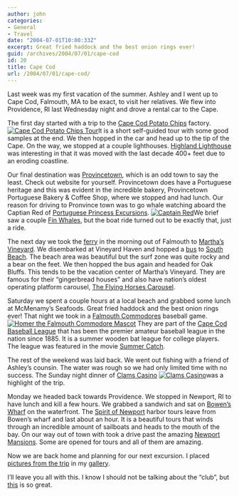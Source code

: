 ```yaml
---
author: john
categories:
- General
- Travel
date: "2004-07-01T10:00:33Z"
excerpt: Great fried haddock and the best onion rings ever!
guid: /archives/2004/07/01/cape-cod
id: 20
title: Cape Cod
url: /2004/07/01/cape-cod/
---
```


Last week was my first vacation of the summer. Ashley and I went up to Cape Cod, Falmouth, MA to be exact, to visit her relatives. We flew into Providence, RI last Wednesday night and drove a rental car to the Cape. <!--more-->

The first day started with a trip to the [Cape Cod Potato Chips](http://www.capecodchips.com) factory. [<img src="/gallery/albums/CapeCod/P6240001.thumb.jpg" class="floatLeft" alt="Cape Cod Potato Chips Tour" />](/gallery/CapeCod/P6240001)It is a short self-guided tour with some good samples at the end. We then hopped in the car and head up to the tip of the Cape. On the way, we stopped at a couple lighthouses. [Highland Lighthouse](http://www.trurohistorical.org) was interesting in that it was moved with the last decade 400+ feet due to an eroding coastline. 

Our final destination was [Provincetown](http://www.provincetown.com/), which is an odd town to say the least. Check out website for yourself. Provincetown does have a Portuguese heritage and this was evident in the incredible bakery, Provincetown Portuguese Bakery & Coffee Shop, where we stopped and had lunch. Our reason for driving to Pronvince town was to go whale watching aboard the Captian Red of [Portuguese Princess Excursions](http://www.princesswhalewatch.com/). [<img src="/gallery/albums/CapeCod/P6240019.thumb.jpg" class="floatRight" alt="Captain Red" />](/gallery/CapeCod/P6240019)We brief saw a couple [Fin Whales](http://www.acsonline.org/factpack/finwhl.htm), but the boat ride turned out to be exactly that, just a ride. 

The next day we took the [ferry](http://www.steamshipauthority.com) in the morning out of Falmouth to [Martha&#8217;s Vineyard](http://www.mvol.com). We disembarked at Vineyard Haven and hopped a [bus](http://www.vineyardtransit.com) to [South Beach](http://www.mvy.com/islandinfo/beaches.html). The beach area was beautiful but the surf zone was quite rocky and a bear on the feet. We then hopped the bus again and headed for Oak Bluffs. This tends to be the vacation center of Martha&#8217;s Vineyard. They are famous for their &#8220;gingerbread houses&#8221; and also have nation&#8217;s oldest operating platform carousel, [The Flying Horses Carousel](http://www.mvpreservation.org/carousel.html). 

Saturday we spent a couple hours at a local beach and grabbed some lunch at McMenamy&#8217;s Seafoods. Great fried haddock and the best onion rings ever! That night we took in a [Falmouth Commodores](http://www.falcommodores.org) baseball game.[<img src="/gallery/albums/CapeCod/27624569861_G.thumb.jpg" class="floatLeft" alt="Homer the Falmouth Commodore Mascot" />](/gallery/CapeCod/27624569861_G) They are part of the [Cape Cod Baseball League](http://www.capecodbaseball.org) that has been the premier amateur baseball league in the nation since 1885. It is a summer wooden bat league for college players. The league was featured in the movie [Summer Catch](http://www.imdb.com/title/tt0234829/).

The rest of the weekend was laid back. We went out fishing with a friend of Ashley&#8217;s counsin. The water was rough so we had only limited time with no success. The Sunday night dinner of [Clams Casino](http://southernfood.about.com/library/rec03/bl30115b.htm) [<img src="/gallery/albums/CapeCod/27739343365_G.thumb.jpg" class="floatRight" alt="Clams Casino" />](/gallery/CapeCod/27739343365_G)was a highlight of the trip.

Monday we headed back towards Providence. We stopped in Newport, RI to have lunch and kill a few hours. We grabbed a sandwich and sat on [Bowen&#8217;s Wharf](http://www.bowenswharf.com) on the waterfront. The [Spirit of Newport](http://www.bowenswharf.com/Pages/Waterfront/Spirit_of_Newport.html) harbor tours leave from Bowen&#8217;s wharf and last about an hour. It is a beautiful tours that winds through an incredible amount of sailboats and heads to the mouth of the bay. On our way out of town with took a drive past the amazing [Newport Mansions](http://www.newportmansions.org/). Some are opened for tours and all of them are amazing.

Now we are back home and planning for our next excursion. I placed [pictures from the trip](/gallery/CapeCod) in my [gallery](/gallery).

I&#8217;ll leave you all with this. I know I should not be talking about the &#8220;club&#8221;, but [this](http://www.seanbonner.com/blog/archives/000612.php#000612) is so great.